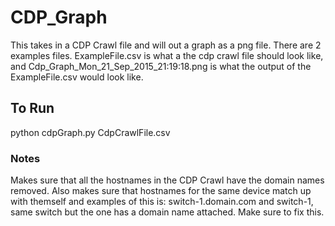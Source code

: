 # CDP_Graph

This takes in a CDP Crawl file and will out a graph as a png file. There are 2 examples files. ExampleFile.csv is what a the cdp crawl file should look like, and Cdp_Graph_Mon_21_Sep_2015_21:19:18.png is what the output of the ExampleFile.csv would look like.

## To Run
python cdpGraph.py CdpCrawlFile.csv

### Notes
Makes sure that all the hostnames in the CDP Crawl have the domain names removed. 
Also makes sure that hostnames for the same device match up with themself and examples of this is:
switch-1.domain.com and switch-1, same switch but the one has a domain name attached. Make sure to fix this.
